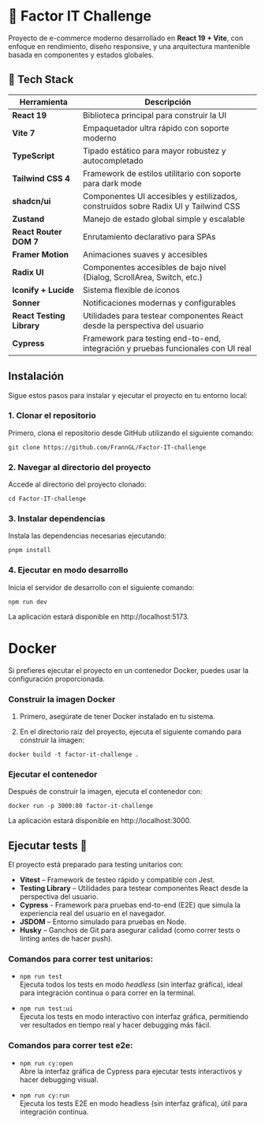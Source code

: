 # 🛒 Factor IT Challenge

Proyecto de e-commerce moderno desarrollado en **React 19 + Vite**, con enfoque en rendimiento, diseño responsive, y una arquitectura mantenible basada en componentes y estados globales.

## 🚀 Tech Stack

| Herramienta               | Descripción                                                                        |
| ------------------------- | ---------------------------------------------------------------------------------- |
| **React 19**              | Biblioteca principal para construir la UI                                          |
| **Vite 7**                | Empaquetador ultra rápido con soporte moderno                                      |
| **TypeScript**            | Tipado estático para mayor robustez y autocompletado                               |
| **Tailwind CSS 4**        | Framework de estilos utilitario con soporte para dark mode                         |
| **shadcn/ui**             | Componentes UI accesibles y estilizados, construidos sobre Radix UI y Tailwind CSS |
| **Zustand**               | Manejo de estado global simple y escalable                                         |
| **React Router DOM 7**    | Enrutamiento declarativo para SPAs                                                 |
| **Framer Motion**         | Animaciones suaves y accesibles                                                    |
| **Radix UI**              | Componentes accesibles de bajo nivel (Dialog, ScrollArea, Switch, etc.)            |
| **Iconify + Lucide**      | Sistema flexible de íconos                                                         |
| **Sonner**                | Notificaciones modernas y configurables                                            |
| **React Testing Library** | Utilidades para testear componentes React desde la perspectiva del usuario         |
| **Cypress**               | Framework para testing end-to-end, integración y pruebas funcionales con UI real   |

## Instalación

Sigue estos pasos para instalar y ejecutar el proyecto en tu entorno local:

### 1. Clonar el repositorio

Primero, clona el repositorio desde GitHub utilizando el siguiente comando:

```
git clone https://github.com/FrannGL/Factor-IT-challenge
```

### 2. Navegar al directorio del proyecto

Accede al directorio del proyecto clonado:

```
cd Factor-IT-challenge
```

### 3. Instalar dependencias

Instala las dependencias necesarias ejecutando:

```
pnpm install
```

### 4. Ejecutar en modo desarrollo

Inicia el servidor de desarrollo con el siguiente comando:

```
npm run dev
```

La aplicación estará disponible en http://localhost:5173.

# Docker

Si prefieres ejecutar el proyecto en un contenedor Docker, puedes usar la configuración proporcionada.

### Construir la imagen Docker

1. Primero, asegúrate de tener Docker instalado en tu sistema.

2. En el directorio raíz del proyecto, ejecuta el siguiente comando para construir la imagen:

```
docker build -t factor-it-challenge .
```

### Ejecutar el contenedor

Después de construir la imagen, ejecuta el contenedor con:

```
docker run -p 3000:80 factor-it-challenge
```

La aplicación estará disponible en http://localhost:3000.

## Ejecutar tests 🧪

El proyecto está preparado para testing unitarios con:

- **Vitest** – Framework de testeo rápido y compatible con Jest.
- **Testing Library** – Utilidades para testear componentes React desde la perspectiva del usuario.
- **Cypress** - Framework para pruebas end-to-end (E2E) que simula la experiencia real del usuario en el navegador.
- **JSDOM** – Entorno simulado para pruebas en Node.
- **Husky** – Ganchos de Git para asegurar calidad (como correr tests o linting antes de hacer push).

### Comandos para correr test unitarios:

- `npm run test`  
  Ejecuta todos los tests en modo _headless_ (sin interfaz gráfica), ideal para integración continua o para correr en la terminal.

- `npm run test:ui`  
  Ejecuta los tests en modo interactivo con interfaz gráfica, permitiendo ver resultados en tiempo real y hacer debugging más fácil.

### Comandos para correr test e2e:

- `npm run cy:open`  
  Abre la interfaz gráfica de Cypress para ejecutar tests interactivos y hacer debugging visual.

- `npm run cy:run`  
  Ejecuta los tests E2E en modo headless (sin interfaz gráfica), útil para integración continua.
